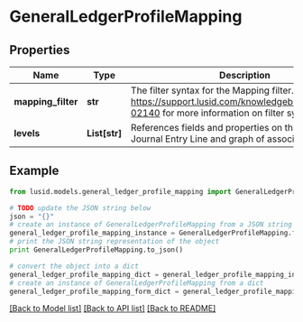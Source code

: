 # GeneralLedgerProfileMapping


## Properties
Name | Type | Description | Notes
------------ | ------------- | ------------- | -------------
**mapping_filter** | **str** | The filter syntax for the Mapping filter. See https://support.lusid.com/knowledgebase/article/KA-02140 for more information on filter syntax | 
**levels** | **List[str]** | References fields and properties on the associated Journal Entry Line and graph of associated objects. | 

## Example

```python
from lusid.models.general_ledger_profile_mapping import GeneralLedgerProfileMapping

# TODO update the JSON string below
json = "{}"
# create an instance of GeneralLedgerProfileMapping from a JSON string
general_ledger_profile_mapping_instance = GeneralLedgerProfileMapping.from_json(json)
# print the JSON string representation of the object
print GeneralLedgerProfileMapping.to_json()

# convert the object into a dict
general_ledger_profile_mapping_dict = general_ledger_profile_mapping_instance.to_dict()
# create an instance of GeneralLedgerProfileMapping from a dict
general_ledger_profile_mapping_form_dict = general_ledger_profile_mapping.from_dict(general_ledger_profile_mapping_dict)
```
[[Back to Model list]](../README.md#documentation-for-models) [[Back to API list]](../README.md#documentation-for-api-endpoints) [[Back to README]](../README.md)


